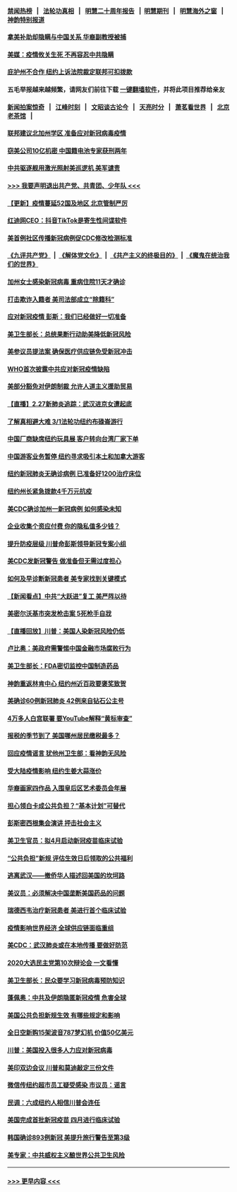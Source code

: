 #### [禁闻热榜](热点新闻.md?=0)  &nbsp;&nbsp;|&nbsp;&nbsp; [法轮功真相](https://github.com/gfw-breaker/truth/blob/master/README.md?=0) &nbsp;&nbsp;|&nbsp;&nbsp; [明慧二十周年报告](https://github.com/gfw-breaker/mh-reports/blob/master/README.md?=0) &nbsp;&nbsp;|&nbsp;&nbsp;[明慧期刊](https://github.com/gfw-breaker/mh-qikan) &nbsp;&nbsp;|&nbsp;&nbsp; [明慧海外之窗](https://github.com/gfw-breaker/mh-news/blob/master/README.md?=0) &nbsp;&nbsp;|&nbsp;&nbsp; [神韵特别报道](https://github.com/gfw-breaker/mh-news/blob/master/shenyun.md?=0)
#### [拿美补助却隐瞒与中国关系 华裔副教授被捕](../pages/nsc412/n11901687.md?t=02282231) 
#### [美媒：疫情攸关生死 不再容忍中共隐瞒](../pages/nsc412/n11901694.md?t=02282231) 
#### [庇护州不合作  纽约上诉法院裁定联邦可扣拨款](../pages/nsc412/n11902238.md?t=02282231) 
#### 五毛举报越来越频繁，请网友们前往下载 [一键翻墙软件](https://github.com/gfw-breaker/ssr-accounts)，并将此项目推荐给亲友
#### [新闻拍案惊奇](https://github.com/gfw-breaker/banned-news/blob/master/pages/link4.md) &nbsp;&nbsp;|&nbsp;&nbsp; [江峰时刻](https://github.com/gfw-breaker/banned-news/blob/master/pages/link4.md) &nbsp;&nbsp;|&nbsp;&nbsp; [文昭谈古论今](https://github.com/gfw-breaker/banned-news/blob/master/pages/link4.md) &nbsp;&nbsp;|&nbsp;&nbsp; [天亮时分](https://github.com/gfw-breaker/banned-news/blob/master/pages/link4.md) &nbsp;&nbsp;|&nbsp;&nbsp; [萧茗看世界](https://github.com/gfw-breaker/banned-news/blob/master/pages/link4.md) &nbsp;&nbsp;|&nbsp;&nbsp; [北京老茶馆](https://github.com/gfw-breaker/banned-news/blob/master/pages/link4.md) &nbsp;&nbsp;|&nbsp;&nbsp; 
#### [联邦建议北加州学区 准备应对新冠病毒疫情](../pages/nsc412/n11902448.md?t=02282231) 
#### [窃美公司10亿机密 中国籍电池专家获刑两年](../pages/nsc412/n11901996.md?t=02282231) 
#### [中共驱逐舰用激光照射美巡逻机 美军谴责](../pages/nsc412/n11901964.md?t=02282231) 
#### [>>> 我要声明退出共产党、共青团、少年队 <<<](https://github.com/begood0513/goodnews/blob/master/quit/letter.md) 
#### [【更新】疫情蔓延52国及地区 北京管制严厉](../pages/nsc412/n11890652.md?t=02282231) 
#### [红迪网CEO：抖音TikTok是寄生性间谍软件](../pages/nsc412/n11901675.md?t=02282231) 
#### [美首例社区传播新冠病例促CDC修改检测标准](../pages/nsc412/n11901490.md?t=02282231) 
#### [《九评共产党》](https://github.com/begood0513/9ping.md/blob/master/README.md) &nbsp;|&nbsp; [《解体党文化》](../../../../jtdwh.md/blob/master/README.md)  &nbsp;|&nbsp; [《共产主义的终极目的》](../../../../gczydzjmd.md/blob/master/README.md) &nbsp;|&nbsp; [《魔鬼在统治我们的世界》](../../../../mgztzwmdsj.md/blob/master/README.md) 
#### [加州女士感染新冠病毒 重病住院11天才确诊](../pages/nsc412/n11901246.md?t=02282231) 
#### [打击欺诈入籍者 美司法部成立“除籍科”](../pages/nsc412/n11901364.md?t=02282231) 
#### [应对新冠疫情 彭斯：我们已经做好一切准备](../pages/nsc412/n11901268.md?t=02282231) 
#### [美卫生部长：总统果断行动助美降低新冠风险](../pages/nsc412/n11900906.md?t=02282231) 
#### [美参议员提法案 确保医疗供应链免受新冠冲击](../pages/nsc412/n11901144.md?t=02282231) 
#### [WHO首次披露中共应对新冠疫情缺陷](../pages/nsc412/n11900978.md?t=02282231) 
#### [美部分豁免对伊朗制裁 允许人道主义援助贸易](../pages/nsc412/n11900859.md?t=02282231) 
#### [【直播】2.27新肺炎追踪：武汉进京女遭起底](../pages/nsc412/n11900415.md?t=02282231) 
#### [了解真相避大难  3/1法轮功纽约布碌崙游行](../pages/nsc412/n11899501.md?t=02282231) 
#### [中国厂商缺席纽约玩具展  客户转向台湾厂家下单](../pages/nsc412/n11899505.md?t=02282231) 
#### [中国游客业务暂停  纽约寻求吸引本土和加拿大游客](../pages/nsc412/n11899492.md?t=02282231) 
#### [纽约新冠肺炎无确诊病例  已准备好1200治疗床位](../pages/nsc412/n11899474.md?t=02282231) 
#### [纽约州长紧急拨款4千万元抗疫](../pages/nsc412/n11899477.md?t=02282231) 
#### [美CDC确诊加州一新冠病例 如何感染未知](../pages/nsc412/n11899165.md?t=02282231) 
#### [企业收集个资应付费 你的隐私值多少钱？](../pages/nsc412/n11898097.md?t=02282231) 
#### [提升防疫层级 川普命彭斯领导新冠专案小组](../pages/nsc412/n11898934.md?t=02282231) 
#### [美CDC发新冠警告 做准备但无需过度担心](../pages/nsc412/n11898923.md?t=02282231) 
#### [如何及早诊断新冠患者 美专家找到关键模式](../pages/nsc412/n11898626.md?t=02282231) 
#### [【新闻看点】中共“大跃进”复工 美严阵以待](../pages/nsc412/n11898221.md?t=02282231) 
#### [美密尔沃基市突发枪击案 5死枪手自戕](../pages/nsc412/n11898687.md?t=02282231) 
#### [【直播回放】川普：美国人染新冠风险仍低](../pages/nsc412/n11898088.md?t=02282231) 
#### [卢比奥：美政府需警惕中国金融市场腐败行为](../pages/nsc412/n11898327.md?t=02282231) 
#### [美卫生部长：FDA密切监控中国制造药品](../pages/nsc412/n11898231.md?t=02282231) 
#### [神韵重返林肯中心 纽约州近百政要褒奖致贺](../pages/nsc412/n11893366.md?t=02282231) 
#### [美确诊60例新冠肺炎 42例来自钻石公主号](../pages/nsc412/n11898098.md?t=02282231) 
#### [4万多人白宫联署 要YouTube解释“黄标审查”](../pages/nsc412/n11897803.md?t=02282231) 
#### [报税的季节到了 美国哪州居民缴税最多？](../pages/nsc412/n11897626.md?t=02282231) 
#### [回应疫情谣言 犹他州卫生部：看神韵无风险](../pages/nsc412/n11896078.md?t=02282231) 
#### [受大陆疫情影响  纽约生姜大蒜涨价](../pages/nsc412/n11896485.md?t=02282231) 
#### [华裔画家四作品  入围皇后区艺术委员会年展](../pages/nsc412/n11896497.md?t=02282231) 
#### [担心领白卡成公共负担？“基本计划”可替代](../pages/nsc412/n11896478.md?t=02282231) 
#### [彭斯密西根集会演讲 抨击社会主义](../pages/nsc412/n11896543.md?t=02282231) 
#### [美卫生官员：拟4月启动新冠疫苗临床试验](../pages/nsc412/n11896357.md?t=02282231) 
#### [“公共负担”新规  评估生效日后领取的公共福利](../pages/nsc412/n11893847.md?t=02282231) 
#### [逃离武汉——撤侨华人描述回美国的坎坷路](../pages/nsc412/n11895897.md?t=02282231) 
#### [美议员：必须解决中国垄断美国药品的问题](../pages/nsc412/n11895991.md?t=02282231) 
#### [瑞德西韦治疗新冠患者 美进行首个临床试验](../pages/nsc412/n11895845.md?t=02282231) 
#### [疫情影响世界经济 全球供应链面临重组](../pages/nsc412/n11895634.md?t=02282231) 
#### [美CDC：武汉肺炎或在本地传播 要做好防范](../pages/nsc412/n11895597.md?t=02282231) 
#### [2020大选民主党第10次辩论会 一文看懂](../pages/nsc412/n11895486.md?t=02282231) 
#### [美卫生部长：民众要学习新冠病毒预防知识](../pages/nsc412/n11895308.md?t=02282231) 
#### [蓬佩奥：中共及伊朗隐匿新冠疫情 危害全球](../pages/nsc412/n11895492.md?t=02282231) 
#### [美国公共负担新规生效 有哪些规定和影响](../pages/nsc412/n11893866.md?t=02282231) 
#### [全日空新购15架波音787梦幻机 价值50亿美元](../pages/nsc412/n11895154.md?t=02282231) 
#### [川普：美国投入很多人力应对新冠病毒](../pages/nsc412/n11894977.md?t=02282231) 
#### [美印双边会议 川普和莫迪敲定三份文件](../pages/nsc412/n11894247.md?t=02282231) 
#### [微信传纽约超市员工疑受感染  市议员：谣言](../pages/nsc412/n11893861.md?t=02282231) 
#### [民调：六成纽约人相信川普会连任](../pages/nsc412/n11893884.md?t=02282231) 
#### [美国完成首批新冠疫苗 四月进行临床试验](../pages/nsc412/n11893526.md?t=02282231) 
#### [韩国确诊893例新冠 美提升旅行警告至第3级](../pages/nsc412/n11893662.md?t=02282231) 
#### [美专家：中共威权主义酿世界公共卫生风险](../pages/nsc412/n11893474.md?t=02282231) 

----
#### [ >>> 更早内容 <<< ](../indexes/nsc412-earlier.md)

